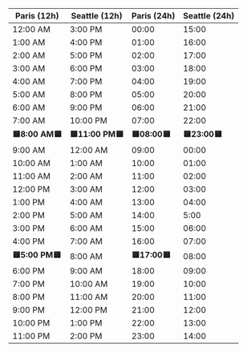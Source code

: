 | Paris (12h) | Seattle (12h) | Paris (24h) | Seattle (24h) |
|-------------|----------------|--------------|----------------|
| 12:00 AM    | 3:00 PM        | 00:00       | 15:00         |
| 1:00 AM     | 4:00 PM        | 01:00       | 16:00         |
| 2:00 AM     | 5:00 PM        | 02:00       | 17:00         |
| 3:00 AM     | 6:00 PM        | 03:00       | 18:00         |
| 4:00 AM     | 7:00 PM        | 04:00       | 19:00         |
| 5:00 AM     | 8:00 PM        | 05:00       | 20:00         |
| 6:00 AM     | 9:00 PM        | 06:00       | 21:00         |
| 7:00 AM     | 10:00 PM       | 07:00       | 22:00         |
| **🟨8:00 AM🟨** | **🟨11:00 PM🟨**   | **🟨08:00🟨**   | **🟨23:00🟨**     |
| 9:00 AM     | 12:00 AM       | 09:00       | 00:00         |
| 10:00 AM    | 1:00 AM        | 10:00       | 01:00         |
| 11:00 AM    | 2:00 AM        | 11:00       | 02:00         |
| 12:00 PM    | 3:00 AM        | 12:00       | 03:00         |
| 1:00 PM     | 4:00 AM        | 13:00       | 04:00         |
| 2:00 PM     | 5:00 AM        | 14:00       | 5:00          |
| 3:00 PM     | 6:00 AM        | 15:00       | 06:00         |
| 4:00 PM     | 7:00 AM        | 16:00       | 07:00         |
| **🟨5:00 PM🟨** | 8:00 AM        | **🟨17:00🟨**   | 08:00         |
| 6:00 PM     | 9:00 AM        | 18:00       | 09:00         |
| 7:00 PM     | 10:00 AM       | 19:00       | 10:00         |
| 8:00 PM     | 11:00 AM       | 20:00       | 11:00         |
| 9:00 PM     | 12:00 PM       | 21:00       | 12:00         |
| 10:00 PM    | 1:00 PM        | 22:00       | 13:00         |
| 11:00 PM    | 2:00 PM        | 23:00       | 14:00         |

